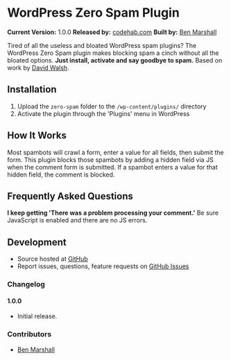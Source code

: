 WordPress Zero Spam Plugin
===================

<b>Current Version:</b> 1.0.0
<b>Released by:</b> <a href="http://www.codehab.com" target="_blank">codehab.com</a>
<b>Built by:</b> <a href="http://www.benmarshall.me" target="_blank">Ben Marshall</a>

Tired of all the useless and bloated WordPress spam plugins? The WordPress Zero Spam plugin makes blocking spam a cinch without all the bloated options. <strong>Just install, activate and say goodbye to spam.</strong> Based on work by <a href="http://davidwalsh.name/wordpress-comment-spam" target="_blank">David Walsh</a>.

## Installation

1. Upload the `zero-spam` folder to the `/wp-content/plugins/` directory
2. Activate the plugin through the 'Plugins' menu in WordPress

## How It Works

Most spambots will crawl a form, enter a value for all fields, then submit the form. This plugin blocks those spambots by adding a hidden field via JS when the comment form is submitted. If a spambot enters a value for that hidden field, the comment is blocked.

## Frequently Asked Questions

<b>I keep getting 'There was a problem processing your comment.'</b>
Be sure JavaScript is enabled and there are no JS errors.

## Development

* Source hosted at <a href="https://github.com/bmarshall511/wordpress-zero-spam" target="_blank">GitHub</a>
* Report issues, questions, feature requests on <a href="https://github.com/bmarshall511/wordpress-zero-spam/issues" target="_blank">GitHub Issues</a>

### Changelog

#### 1.0.0
* Initial release.

### Contributors

* <a href="http://www.benmarshall.me" target="_blank">Ben Marshall</a>
